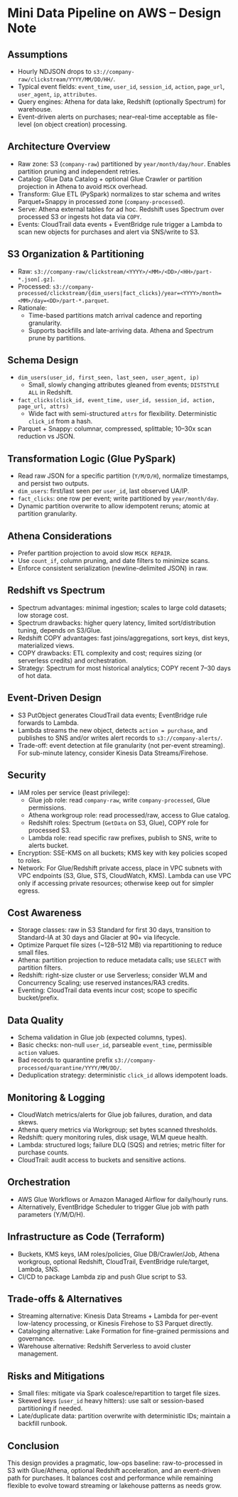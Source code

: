 # Mini Data Pipeline on AWS – Design Note

## Assumptions
- Hourly NDJSON drops to `s3://company-raw/clickstream/YYYY/MM/DD/HH/`.
- Typical event fields: `event_time`, `user_id`, `session_id`, `action`, `page_url`, `user_agent`, `ip`, `attributes`.
- Query engines: Athena for data lake, Redshift (optionally Spectrum) for warehouse.
- Event-driven alerts on purchases; near–real-time acceptable as file-level (on object creation) processing.

## Architecture Overview
- Raw zone: S3 (`company-raw`) partitioned by `year/month/day/hour`. Enables partition pruning and independent retries.
- Catalog: Glue Data Catalog + optional Glue Crawler or partition projection in Athena to avoid `MSCK` overhead.
- Transform: Glue ETL (PySpark) normalizes to star schema and writes Parquet+Snappy in processed zone (`company-processed`).
- Serve: Athena external tables for ad hoc. Redshift uses Spectrum over processed S3 or ingests hot data via `COPY`.
- Events: CloudTrail data events + EventBridge rule trigger a Lambda to scan new objects for purchases and alert via SNS/write to S3.

## S3 Organization & Partitioning
- Raw: `s3://company-raw/clickstream/<YYYY>/<MM>/<DD>/<HH>/part-*.json[.gz]`.
- Processed: `s3://company-processed/clickstream/{dim_users|fact_clicks}/year=<YYYY>/month=<MM>/day=<DD>/part-*.parquet`.
- Rationale:
  - Time-based partitions match arrival cadence and reporting granularity.
  - Supports backfills and late-arriving data. Athena and Spectrum prune by partitions.

## Schema Design
- `dim_users(user_id, first_seen, last_seen, user_agent, ip)`
  - Small, slowly changing attributes gleaned from events; `DISTSTYLE ALL` in Redshift.
- `fact_clicks(click_id, event_time, user_id, session_id, action, page_url, attrs)`
  - Wide fact with semi-structured `attrs` for flexibility. Deterministic `click_id` from a hash.
- Parquet + Snappy: columnar, compressed, splittable; 10–30x scan reduction vs JSON.

## Transformation Logic (Glue PySpark)
- Read raw JSON for a specific partition (`Y/M/D/H`), normalize timestamps, and persist two outputs.
- `dim_users`: first/last seen per `user_id`, last observed UA/IP.
- `fact_clicks`: one row per event; write partitioned by `year/month/day`.
- Dynamic partition overwrite to allow idempotent reruns; atomic at partition granularity.

## Athena Considerations
- Prefer partition projection to avoid slow `MSCK REPAIR`.
- Use `count_if`, column pruning, and date filters to minimize scans.
- Enforce consistent serialization (newline-delimited JSON) in raw.

## Redshift vs Spectrum
- Spectrum advantages: minimal ingestion; scales to large cold datasets; low storage cost.
- Spectrum drawbacks: higher query latency, limited sort/distribution tuning, depends on S3/Glue.
- Redshift COPY advantages: fast joins/aggregations, sort keys, dist keys, materialized views.
- COPY drawbacks: ETL complexity and cost; requires sizing (or serverless credits) and orchestration.
- Strategy: Spectrum for most historical analytics; COPY recent 7–30 days of hot data.

## Event-Driven Design
- S3 PutObject generates CloudTrail data events; EventBridge rule forwards to Lambda.
- Lambda streams the new object, detects `action = purchase`, and publishes to SNS and/or writes alert records to `s3://company-alerts/`.
- Trade-off: event detection at file granularity (not per-event streaming). For sub-minute latency, consider Kinesis Data Streams/Firehose.

## Security
- IAM roles per service (least privilege):
  - Glue job role: read `company-raw`, write `company-processed`, Glue permissions.
  - Athena workgroup role: read processed/raw, access to Glue catalog.
  - Redshift roles: Spectrum (`GetData` on S3, Glue), COPY role for processed S3.
  - Lambda role: read specific raw prefixes, publish to SNS, write to alerts bucket.
- Encryption: SSE-KMS on all buckets; KMS key with key policies scoped to roles.
- Network: For Glue/Redshift private access, place in VPC subnets with VPC endpoints (S3, Glue, STS, CloudWatch, KMS). Lambda can use VPC only if accessing private resources; otherwise keep out for simpler egress.

## Cost Awareness
- Storage classes: raw in S3 Standard for first 30 days, transition to Standard-IA at 30 days and Glacier at 90+ via lifecycle.
- Optimize Parquet file sizes (~128–512 MB) via repartitioning to reduce small files.
- Athena: partition projection to reduce metadata calls; use `SELECT` with partition filters.
- Redshift: right-size cluster or use Serverless; consider WLM and Concurrency Scaling; use reserved instances/RA3 credits.
- Eventing: CloudTrail data events incur cost; scope to specific bucket/prefix.

## Data Quality
- Schema validation in Glue job (expected columns, types).
- Basic checks: non-null `user_id`, parseable `event_time`, permissible `action` values.
- Bad records to quarantine prefix `s3://company-processed/quarantine/YYYY/MM/DD/`.
- Deduplication strategy: deterministic `click_id` allows idempotent loads.

## Monitoring & Logging
- CloudWatch metrics/alerts for Glue job failures, duration, and data skews.
- Athena query metrics via Workgroup; set bytes scanned thresholds.
- Redshift: query monitoring rules, disk usage, WLM queue health.
- Lambda: structured logs; failure DLQ (SQS) and retries; metric filter for purchase counts.
- CloudTrail: audit access to buckets and sensitive actions.

## Orchestration
- AWS Glue Workflows or Amazon Managed Airflow for daily/hourly runs.
- Alternatively, EventBridge Scheduler to trigger Glue job with path parameters (Y/M/D/H).

## Infrastructure as Code (Terraform)
- Buckets, KMS keys, IAM roles/policies, Glue DB/Crawler/Job, Athena workgroup, optional Redshift, CloudTrail, EventBridge rule/target, Lambda, SNS.
- CI/CD to package Lambda zip and push Glue script to S3.

## Trade-offs & Alternatives
- Streaming alternative: Kinesis Data Streams + Lambda for per-event low-latency processing, or Kinesis Firehose to S3 Parquet directly.
- Cataloging alternative: Lake Formation for fine-grained permissions and governance.
- Warehouse alternative: Redshift Serverless to avoid cluster management.

## Risks and Mitigations
- Small files: mitigate via Spark coalesce/repartition to target file sizes.
- Skewed keys (`user_id` heavy hitters): use salt or session-based partitioning if needed.
- Late/duplicate data: partition overwrite with deterministic IDs; maintain a backfill runbook.

## Conclusion
This design provides a pragmatic, low-ops baseline: raw-to-processed in S3 with Glue/Athena, optional Redshift acceleration, and an event-driven path for purchases. It balances cost and performance while remaining flexible to evolve toward streaming or lakehouse patterns as needs grow.

